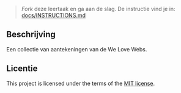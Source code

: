 > _Fork_ deze leertaak en ga aan de slag. De instructie vind je in: [docs/INSTRUCTIONS.md](docs/INSTRUCTIONS.md)

## Beschrijving

Een collectie van aantekeningen van de We Love Webs.

## Licentie

This project is licensed under the terms of the [MIT license](./LICENSE).
